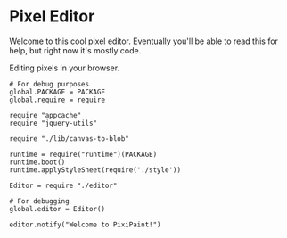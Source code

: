 Pixel Editor
============

Welcome to this cool pixel editor. Eventually you'll be able to read this for
help, but right now it's mostly code.

Editing pixels in your browser.

    # For debug purposes
    global.PACKAGE = PACKAGE
    global.require = require

    require "appcache"
    require "jquery-utils"

    require "./lib/canvas-to-blob"

    runtime = require("runtime")(PACKAGE)
    runtime.boot()
    runtime.applyStyleSheet(require('./style'))

    Editor = require "./editor"

    # For debugging
    global.editor = Editor()

    editor.notify("Welcome to PixiPaint!")
